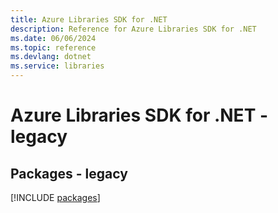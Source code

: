 ```yaml
---
title: Azure Libraries SDK for .NET
description: Reference for Azure Libraries SDK for .NET
ms.date: 06/06/2024
ms.topic: reference
ms.devlang: dotnet
ms.service: libraries
---
```

# Azure Libraries SDK for .NET - legacy
## Packages - legacy
[!INCLUDE [packages](libraries-index.md)]
